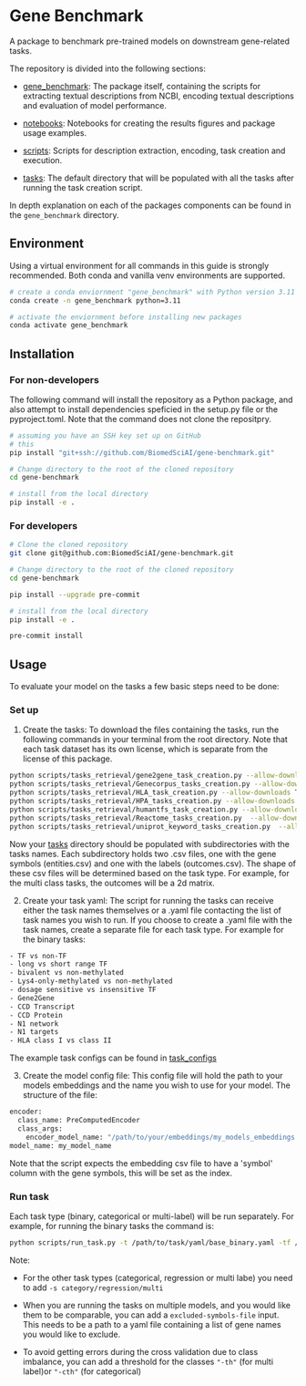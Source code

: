 # Gene Benchmark

A package to benchmark pre-trained models on downstream gene-related tasks.

The repository is divided into the following sections:

* [gene_benchmark](./gene_benchmark/): The package itself, containing the scripts for extracting textual descriptions from NCBI, encoding textual descriptions and evaluation of model performance.

* [notebooks](./notebooks/): Notebooks for creating the results figures and package usage examples.

* [scripts](./scripts/): Scripts for description extraction, encoding, task creation and execution.

* [tasks](./tasks/): The default directory that will be populated with all the tasks after running the task creation script.

In depth explanation on each of the packages components can be found in the `gene_benchmark` directory.


## Environment

Using a virtual environment for all commands in this guide is strongly recommended.
Both conda and vanilla venv environments are supported.

```sh
# create a conda enviornment "gene_benchmark" with Python version 3.11
conda create -n gene_benchmark python=3.11

# activate the enviornment before installing new packages
conda activate gene_benchmark
```

## Installation

### For non-developers
The following command will install the repository as a Python package, and also attempt to install dependencies speficied in the setup.py file or the pyproject.toml. Note that the command does not clone the repositpry.

```sh
# assuming you have an SSH key set up on GitHub
# this
pip install "git+ssh://github.com/BiomedSciAI/gene-benchmark.git"

# Change directory to the root of the cloned repository
cd gene-benchmark

# install from the local directory
pip install -e .
```

### For developers


```sh
# Clone the cloned repository
git clone git@github.com:BiomedSciAI/gene-benchmark.git

# Change directory to the root of the cloned repository
cd gene-benchmark

pip install --upgrade pre-commit

# install from the local directory
pip install -e .

pre-commit install
```

## Usage

To evaluate your model on the tasks a few basic steps need to be done:
### Set up
1. Create the tasks: To download the files containing the tasks, run the following commands in your terminal from the root directory. Note that each task dataset has its own license, which is separate from the license of this package.
```sh
python scripts/tasks_retrieval/gene2gene_task_creation.py --allow-downloads True
python scripts/tasks_retrieval/Genecorpus_tasks_creation.py --allow-downloads True
python scripts/tasks_retrieval/HLA_task_creation.py --allow-downloads True
python scripts/tasks_retrieval/HPA_tasks_creation.py --allow-downloads True
python scripts/tasks_retrieval/humantfs_task_creation.py --allow-downloads True
python scripts/tasks_retrieval/Reactome_tasks_creation.py  --allow-downloads True
python scripts/tasks_retrieval/uniprot_keyword_tasks_creation.py  --allow-downloads True
```
Now your [tasks](./tasks/) directory should be populated with subdirectories with the tasks names. Each subdirectory holds two .csv files, one with the gene symbols (entities.csv) and one with the labels (outcomes.csv). The shape of these csv files will be determined based on the task type. For example, for the multi class tasks, the outcomes will be a 2d matrix.

2. Create your task yaml: The script for running the tasks can receive either the task names themselves or a .yaml file contacting the list of task names you wish to run. If you choose to create a .yaml file with the task names, create a separate file for each task type. For example for the binary tasks:

```sh
- TF vs non-TF
- long vs short range TF
- bivalent vs non-methylated
- Lys4-only-methylated vs non-methylated
- dosage sensitive vs insensitive TF
- Gene2Gene
- CCD Transcript
- CCD Protein
- N1 network
- N1 targets
- HLA class I vs class II
```
The example task configs can be found in [task_configs](./scripts/task_configs/)

3. Create the model config file: This config file will hold the path to your models embeddings and the name you wish to use for your model. The structure of the file:
```sh
encoder:
  class_name: PreComputedEncoder
  class_args:
    encoder_model_name: "/path/to/your/embeddings/my_models_embeddings.csv"
model_name: my_model_name
```
Note that the script expects the embedding csv file to have a 'symbol' column with the gene symbols, this will be set as the index.

### Run task
Each task type (binary, categorical or multi-label) will be run separately.
For example, for running the binary tasks the command is:

```sh
python scripts/run_task.py -t /path/to/task/yaml/base_binary.yaml -tf /tasks -m /path/to/model/config/model.yaml --output-file-name binary_tasks.csv
```
Note:
* For the other task types (categorical, regression or multi labe) you need to add `-s category/regression/multi`

* When you are running the tasks on multiple models, and you would like them to be comparable, you can add a `excluded-symbols-file` input. This needs to be a path to a yaml file containing a list of gene names you would like to exclude.

* To avoid getting errors during the cross validation due to class imbalance, you can add a threshold for the classes `"-th"` (for multi label)or `"-cth"` (for categorical)
